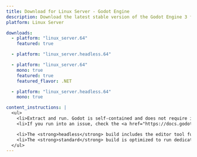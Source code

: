 ```yaml
---
title: Download for Linux Server - Godot Engine
description: Download the latest stable version of the Godot Engine 3 for Linux Server
platform: Linux Server

downloads:
  - platform: "linux_server.64"
    featured: true

  - platform: "linux_server.headless.64"

  - platform: "linux_server.64"
    mono: true
    featured: true
    featured_flavor: .NET

  - platform: "linux_server.headless.64"
    mono: true

content_instructions: |
  <ul>
    <li>Extract and run. Godot is self-contained and does not require installation.</li>
    <li>If you run into an issue, check the <a href="https://docs.godotengine.org/en/stable/about/troubleshooting.html">Troubleshooting</a> page for common issues and their solutions.</li>

    <li>The <strong>headless</strong> build includes the editor tool functionality that enables it to run tests and export projects in an automated manner.</li>
    <li>The <strong>standard</strong> build is optimized to run dedicated game servers and does not include editor tools, graphics or audio support.</li>
  </ul>
---
```

